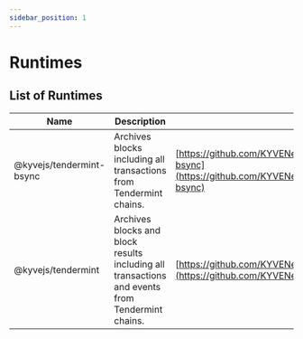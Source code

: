 ```yaml
---
sidebar_position: 1
---
```


# Runtimes

## List of Runtimes

| Name            | Description                                                                       | GitHub                                                                         |
| --------------- | --------------------------------------------------------------------------------- | ------------------------------------------------------------------------------ |
| @kyvejs/tendermint-bsync       | Archives blocks including all transactions from Tendermint chains.       | [https://github.com/KYVENetwork/kyvejs/tree/main/integrations/tendermint-bsync](https://github.com/KYVENetwork/kyvejs/tree/main/integrations/tendermint-bsync)             |
| @kyvejs/tendermint       | Archives blocks and block results including all transactions and events from Tendermint chains.       | [https://github.com/KYVENetwork/kyvejs/tree/main/integrations/tendermint](https://github.com/KYVENetwork/kyvejs/tree/main/integrations/tendermint)             |